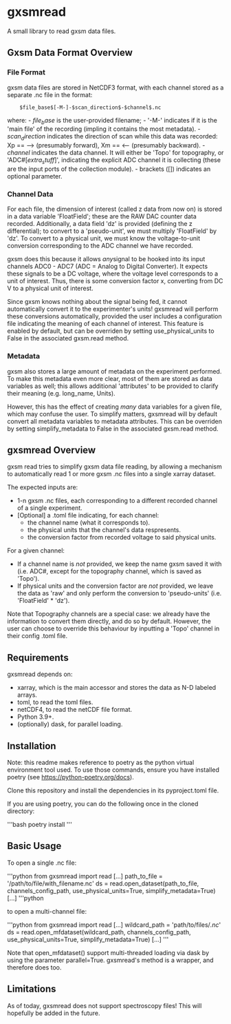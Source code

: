 # gxsmread

A small library to read gxsm data files.

## Gxsm Data Format Overview

### File Format

gxsm data files are stored in NetCDF3 format, with each channel stored as a separate .nc file in the format:

        $file_base$[-M-]-$scan_direction$-$channel$.nc
        
where:
    - $file_base$ is the user-provided filename;
    - '-M-' indicates if it is the 'main file' of the recording (impling it
        contains the most metadata).
    - $scan_direction$ indicates the direction of scan while this data was
        recorded: Xp == --> (presumably forward), Xm == <-- (presumably
        backward).
    - $channel$ indicates the data channel. It will either be 'Topo' for
        topography, or 'ADC#[$extra_stuff$]', indicating the explicit ADC
        channel it is collecting (these are the input ports of the
        collection module).
    - brackets ([]) indicates an optional parameter.

### Channel Data

For each file, the dimension of interest (called z data from now on) is stored in a data variable 'FloatField'; these are the RAW DAC counter data recorded. Additionally, a data field 'dz' is provided (defining the z differential); to convert to a 'pseudo-unit', we must multiply 'FloatField' by 'dz'. To convert to a physical unit, we must know the voltage-to-unit conversion corresponding to the ADC channel we have recorded.

gxsm does this because it allows *any*signal to be hooked into its input channels ADC0 - ADC7 (ADC = Analog to Digital Converter). It expects these signals to be a DC voltage, where the voltage level corresponds to a unit of interest. Thus, there is some conversion factor x, converting from DC V to a physical unit of interest.

Since gxsm knows nothing about the signal being fed, it cannot automatically convert it to the experimenter's units! gxsmread will perform these conversions automatically, provided the user includes a configuration file indicating the meaning of each channel of interest. This feature is enabled by default, but can be overriden by setting use_physical_units to False in the associated gxsm.read method.

### Metadata

gxsm also stores a large amount of metadata on the experiment performed. To make this metadata even more clear, most of them are stored as data variables as well; this allows additional 'attributes' to be provided to clarify their meaning (e.g. long_name, Units).

However, this has the effect of creating *many* data variables for a given file, which may confuse the user. To simplify matters, gxsmread will by default convert all metadata variables to metadata attributes. This can be overriden by setting simplify_metadata to False in the associated gxsm.read method.

## gxsmread Overview

gxsm read tries to simplify gxsm data file reading, by allowing a mechanism to automatically read 1 or more gxsm .nc files into a single xarray dataset.

The expected inputs are:
- 1-n gxsm .nc files, each corresponding to a different recorded channel of a single experiment.
- [Optional] a .toml file indicating, for each channel:
  + the channel name (what it corresponds to).
  + the physical units that the channel's data respresents.
  + the conversion factor from recorded voltage to said physical units.

For a given channel:
- If a channel name is *not* provided, we keep the name gxsm saved it with (i.e. ADC#, except for the topography channel, which is saved as 'Topo').
- If physical units and the conversion factor are *not* provided, we leave the data as 'raw' and only perform the conversion to 'pseudo-units' (i.e. 'FloatField' * 'dz').

Note that Topography channels are a special case: we already have the information to convert them directly, and do so by default. However, the user can choose to override this behaviour by inputting a 'Topo' channel in their config .toml file.

## Requirements

gxsmread depends on:
- xarray, which is the main accessor and stores the data as N-D labeled arrays.
- toml, to read the toml files.
- netCDF4, to read the netCDF file format.
- Python 3.9+.
- (optionally) dask, for parallel loading.

## Installation

Note: this readme makes reference to poetry as the python virtual environment tool used. To use those commands, ensure you have installed poetry (see https://python-poetry.org/docs).

Clone this repository and install the dependencies in its pyproject.toml file.

If you are using poetry, you can do the following once in the cloned directory:

'''bash
poetry install
'''

## Basic Usage

To open a single .nc file:

'''python
from gxsmread import read
[...]
path_to_file = '/path/to/file/with_filename.nc'
ds = read.open_dataset(path_to_file, channels_config_path,
                       use_physical_units=True,
                       simplify_metadata=True)
[...]
'''python

to open a multi-channel file:

'''python
from gxsmread import read
[...]
wildcard_path = 'path/to/files/*.nc*'
ds = read.open_mfdataset(wildcard_path, channels_config_path,
                         use_physical_units=True,
                         simplify_metadata=True)
[...]
'''

Note that open_mfdataset() support multi-threaded loading via dask by using the parameter parallel=True. gxsmread's method is a wrapper, and therefore does too.

## Limitations

As of today, gxsmread does not support spectroscopy files! This will hopefully be added in the future.
